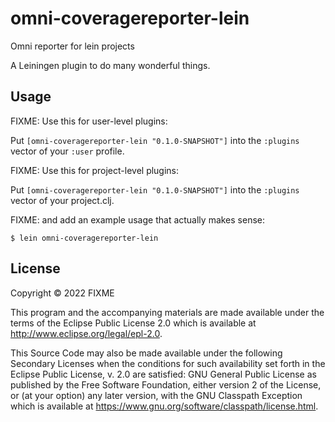 # omni-coveragereporter-lein

Omni reporter for lein projects

A Leiningen plugin to do many wonderful things.

## Usage

FIXME: Use this for user-level plugins:

Put `[omni-coveragereporter-lein "0.1.0-SNAPSHOT"]` into the `:plugins` vector of your `:user`
profile.

FIXME: Use this for project-level plugins:

Put `[omni-coveragereporter-lein "0.1.0-SNAPSHOT"]` into the `:plugins` vector of your project.clj.

FIXME: and add an example usage that actually makes sense:

    $ lein omni-coveragereporter-lein

## License

Copyright © 2022 FIXME

This program and the accompanying materials are made available under the
terms of the Eclipse Public License 2.0 which is available at
http://www.eclipse.org/legal/epl-2.0.

This Source Code may also be made available under the following Secondary
Licenses when the conditions for such availability set forth in the Eclipse
Public License, v. 2.0 are satisfied: GNU General Public License as published by
the Free Software Foundation, either version 2 of the License, or (at your
option) any later version, with the GNU Classpath Exception which is available
at https://www.gnu.org/software/classpath/license.html.
